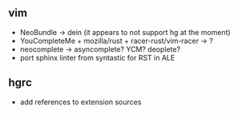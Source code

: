 vim
---

* NeoBundle → dein (it appears to not support hg at the moment)
* YouCompleteMe + mozilla/rust + racer-rust/vim-racer → ?
* neocomplete → asyncomplete? YCM? deoplete?
* port sphinx linter from syntastic for RST in ALE

hgrc
----

* add references to extension sources
